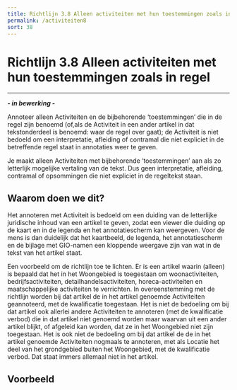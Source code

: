 ```yaml
---
title: Richtlijn 3.8 Alleen activiteiten met hun toestemmingen zoals in regel
permalink: /activiteiten8
sort: 38
---
```


# Richtlijn 3.8 Alleen activiteiten met hun toestemmingen zoals in regel
----------------

***- in bewerking -***

Annoteer alleen Activiteiten en de bijbehorende ‘toestemmingen’ die in de regel zijn benoemd (of,als de Activiteit in een ander artikel in dat tekstonderdeel is benoemd: waar de regel over gaat); de Activiteit is niet bedoeld om een interpretatie, afleiding of contramal die niet expliciet in de betreffende regel staat in annotaties weer te geven. 

Je maakt alleen Activiteiten met bijbehorende ‘toestemmingen’ aan als zo letterlijk mogelijke vertaling van de tekst. Dus geen interpretatie, afleiding, contramal of opsommingen die niet expliciet in de regeltekst staan. 

## Waarom doen we dit?

Het annoteren met Activiteit is bedoeld om een duiding van de letterlijke juridische inhoud van een artikel te geven, zodat een viewer die duiding op de kaart en in de legenda en het annotatiescherm kan weergeven. Voor de mens is dan duidelijk dat het kaartbeeld, de legenda, het annotatiescherm en de bijlage met GIO-namen een kloppende weergave zijn van wat in de tekst van het artikel staat.  

Een voorbeeld om de richtlijn toe te lichten. Er is een artikel waarin (alleen) is bepaald dat het in het Woongebied is toegestaan om woonactiviteiten, bedrijfsactiviteiten, detailhandelsactiviteiten, horeca-activiteiten en maatschappelijke activiteiten te verrichten. In overeenstemming met de richtlijn worden bij dat artikel de in het artikel genoemde Activiteiten geannoteerd, met de kwalificatie toegestaan. Het is niet de bedoeling om bij dat artikel ook allerlei andere Activiteiten te annoteren (met de kwalificatie verbod) die in dat artikel niet genoemd worden maar waarvan uit een ander artikel blijkt, of afgeleid kan worden, dat ze in het Woongebied niet zijn toegestaan. Het is ook niet de bedoeling om bij dat artikel de de in het artikel genoemde Activiteiten nogmaals te annoteren, met als Locatie het deel van het grondgebied buiten het Woongebied, met de kwalificatie verbod. Dat staat immers allemaal niet in het artikel.

**Voorbeeld**
----------------
